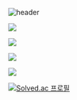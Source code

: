  ![header](https://capsule-render.vercel.app/api?type=waving&color=timeAuto&height=300&section=header&text=Welcome&fontSize=90&animation=fadeIn&fontAlignY=43)
 

<img style='display:inline; margin-right: 10px;' src="https://img.shields.io/badge/Python-3766AB?style=flat-square&logo=Python&logoColor=white"/>

<img style='display:inline; margin-right: 10px;' src="https://img.shields.io/badge/CSS3-1572B6?style=flat-square&amp;logo=CSS3&amp;logoColor=white"></a>

<img style='display:inline; margin-right: 10px;' src="https://img.shields.io/badge/Javascript-F7DF1E?style=flat-square&amp;logo=Javascript&amp;logoColor=black"></a>

<img style='display:inline; margin-right: 10px;' src="https://img.shields.io/badge/Github-181717?style=flat-square&amp;logo=Github&amp;logoColor=white">

[![Solved.ac 프로필](http://mazassumnida.wtf/api/v2/generate_badge?boj=chwon03)](https://solved.ac/chwon03/)